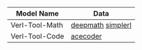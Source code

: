 |Model  Name   |Data             |
|--------------|-----------------|
|Verl-Tool-Math|[deepmath](./deep_math.py) [simplerl](./math_torl.py)|
|Verl-Tool-Code|[acecoder](./acecoder.py)         |
